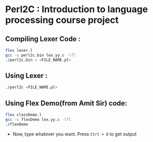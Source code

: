 # Perl2C : Introduction to language processing course project

## Compiling Lexer Code :
```bash
flex lexer.l
gcc -o perl2c.bin lex.yy.c -lfl
./perl2c.bin < <FILE_NAME.pl>
```

## Using Lexer :
```bash
./perl2c <FILE_NAME.pl>
```



## Using Flex Demo(from Amit Sir) code:
```bash
flex classDemo.l
gcc -o flexDemo lex.yy.c -lfl
./flexDemo
```
- Now, type whatever you want. Press `Ctrl + D` to get output
